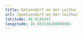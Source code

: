 ```yaml
---
title: Götzendorf an der Leitha
url: /goetzendorf-an-der-leitha/
latitude: 48.0136447
longitude: 16.581536200000002
---
```

